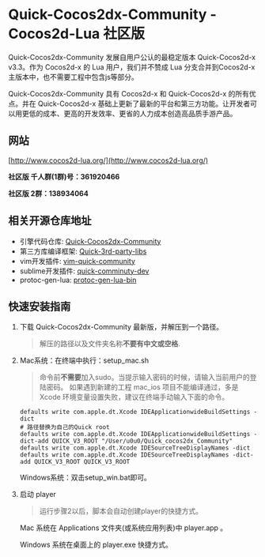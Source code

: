 # Quick-Cocos2dx-Community - Cocos2d-Lua 社区版

Quick-Cocos2dx-Community 发展自用户公认的最稳定版本 Quick-Cocos2d-x v3.3。作为 Cocos2d-x 的 Lua 用户，我们并不赞成 Lua 分支合并到Cocos2d-x主版本中，也不需要工程中包含js等部分。

Quick-Cocos2dx-Community 具有 Cocos2d-x 和 Quick-Cocos2d-x 的所有优点。并在 Quick-Cocos2d-x 基础上更新了最新的平台和第三方功能。让开发者可以用更低的成本、更高的开发效率、更省的人力成本创造高品质手游产品。

## 网站

[http://www.cocos2d-lua.org/](http://www.cocos2d-lua.org/)

**社区版 千人群(1群)号：361920466**

**社区版 2群：138934064**

## 相关开源仓库地址

* 引擎代码仓库: [Quick-Cocos2dx-Community](https://github.com/u0u0/Quick-Cocos2dx-Community)
* 第三方库编译框架: [Quick-3rd-party-libs](https://github.com/u0u0/Quick-3rd-party-libs)
* vim开发插件: [vim-quick-community](https://github.com/u0u0/vim-quick-community)
* sublime开发插件: [quick-comminuty-dev](https://github.com/u0u0/quick-comminuty-dev)
* protoc-gen-lua: [protoc-gen-lua-bin](https://github.com/u0u0/protoc-gen-lua-bin)

## 快速安装指南

1. 下载 Quick-Cocos2dx-Community 最新版，并解压到一个路径。

	> 解压的路径以及文件夹名称**不要有中文或空格**.

2. Mac系统：在终端中执行：setup_mac.sh
	> 命令前**不需要**加入sudo。当提示输入密码的时候，请输入当前用户的登陆密码。 如果遇到新建的工程 mac_ios 项目不能编译通过，多是 Xcode 环境变量设置失败，建议在终端手动输入下面的命令。

	```
    defaults write com.apple.dt.Xcode IDEApplicationwideBuildSettings -dict
	# 路径替换为自己的Quick root
	defaults write com.apple.dt.Xcode IDEApplicationwideBuildSettings -dict-add QUICK_V3_ROOT "/User/u0u0/Quick_cocos2dx_Community"
	defaults write com.apple.dt.Xcode IDESourceTreeDisplayNames -dict
	defaults write com.apple.dt.Xcode IDESourceTreeDisplayNames -dict-add QUICK_V3_ROOT QUICK_V3_ROOT
    ```

	Windows系统：双击setup_win.bat即可。

3. 启动 player

	> 运行步骤2以后，脚本会自动创建player的快捷方式。

	Mac 系统在 Applications 文件夹(或系统应用列表)中 player.app 。

	Windows 系统在桌面上的 player.exe 快捷方式。
